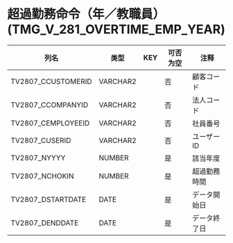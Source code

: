 # 超過勤務命令（年／教職員）(TMG_V_281_OVERTIME_EMP_YEAR)
| 列名   | 类型   | KEY  | 可否为空 | 注释   |
| ---- | ---- | ---- | ---- | ---- |
|TV2807_CCUSTOMERID|VARCHAR2||否|顧客コード|
|TV2807_CCOMPANYID|VARCHAR2||否|法人コード|
|TV2807_CEMPLOYEEID|VARCHAR2||否|社員番号|
|TV2807_CUSERID|VARCHAR2||否|ユーザーID|
|TV2807_NYYYY|NUMBER||是|該当年度|
|TV2807_NCHOKIN|NUMBER||是|超過勤務時間|
|TV2807_DSTARTDATE|DATE||是|データ開始日|
|TV2807_DENDDATE|DATE||是|データ終了日|
